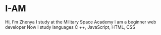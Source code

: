 # I-AM
Hi, I'm Zhenya
I study at the Military Space Academy
I am a beginner web developer
Now I study languages C ++, JavaScript, HTML, CSS
